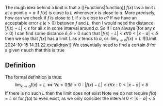 The rough idea behind a limit is that a [[Functions|function]] $f(x)$ las a limit $L$ at a point $x=a$ if $f(x)$ is close to $L$ whenever $x$ is close to $a$. More precisely, how can we check if $f$ is close to $L$ if $x$ is close to $a$? If we have an acceptable error $\epsilon$ ($\epsilon>0$) betewen $f$ and $L$, then I would need the distance $|f(x)-L|<\epsilon$ for all $x$ in some interval around $a$. So if I can always (for any $\epsilon>0$) I can find some distance $\delta,\delta>0$ such that $|f(x)-L|<\epsilon \forall 0<|x-a|<\delta$ then we say that $f(x)$ has a limit $L$ as $x$ tends to $a$, or: $\lim_{ x \to a }f(x)=L$
![[Limit 2024-10-15 14.31.22.excalidraw]]
We essentially need to find a certain $\delta$ for a given $\epsilon$ such that this is true
## Definition
The formal definition is thus:
$$
\lim_{ x \to a } f(x)=L\iff \forall\epsilon>0\exists\delta>0:|f(x)-L|<\epsilon \forall x :0<|x-a|<\delta
$$
If there is no such $L$ then the limit does not exist
Note we do not require $f(a)=L$ or for $f(a)$ to even exist, as we only consider the interval $0<|x-a|<\delta$
